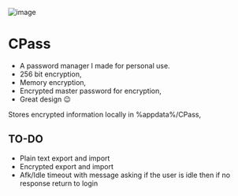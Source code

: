 ![image](https://i.ibb.co/Jx63J2K/unknown.png)

# CPass
- A password manager I made for personal use.
- 256 bit encryption, 
- Memory encryption, 
- Encrypted master password for encryption, 
- Great design 😉

Stores encrypted information locally in %appdata%/CPass, 

## TO-DO
- Plain text export and import
- Encrypted export and import
- Afk/Idle timeout with message asking if the user is idle then if no response return to login
